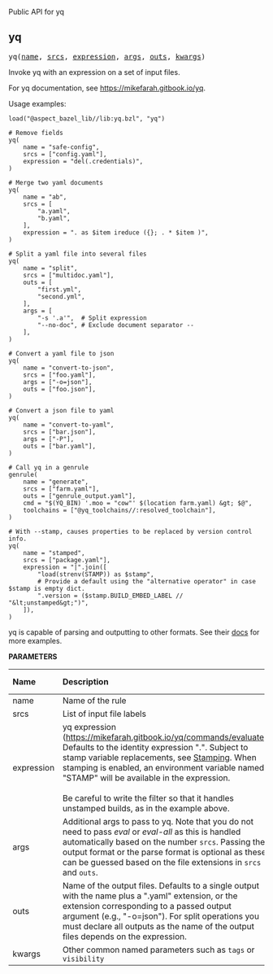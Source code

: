 <!-- Generated with Stardoc: http://skydoc.bazel.build -->

Public API for yq

<a id="yq"></a>

## yq

<pre>
yq(<a href="#yq-name">name</a>, <a href="#yq-srcs">srcs</a>, <a href="#yq-expression">expression</a>, <a href="#yq-args">args</a>, <a href="#yq-outs">outs</a>, <a href="#yq-kwargs">kwargs</a>)
</pre>

Invoke yq with an expression on a set of input files.

For yq documentation, see https://mikefarah.gitbook.io/yq.

Usage examples:

```starlark
load("@aspect_bazel_lib//lib:yq.bzl", "yq")
```

```starlark
# Remove fields
yq(
    name = "safe-config",
    srcs = ["config.yaml"],
    expression = "del(.credentials)",
)
```

```starlark
# Merge two yaml documents
yq(
    name = "ab",
    srcs = [
        "a.yaml",
        "b.yaml",
    ],
    expression = ". as $item ireduce ({}; . * $item )",
)
```

```starlark
# Split a yaml file into several files
yq(
    name = "split",
    srcs = ["multidoc.yaml"],
    outs = [
        "first.yml",
        "second.yml",
    ],
    args = [
        "-s '.a'",  # Split expression
        "--no-doc", # Exclude document separator --
    ],
)
```

```starlark
# Convert a yaml file to json
yq(
    name = "convert-to-json",
    srcs = ["foo.yaml"],
    args = ["-o=json"],
    outs = ["foo.json"],
)
```

```starlark
# Convert a json file to yaml
yq(
    name = "convert-to-yaml",
    srcs = ["bar.json"],
    args = ["-P"],
    outs = ["bar.yaml"],
)
```

```starlark
# Call yq in a genrule
genrule(
    name = "generate",
    srcs = ["farm.yaml"],
    outs = ["genrule_output.yaml"],
    cmd = "$(YQ_BIN) '.moo = "cow"' $(location farm.yaml) &gt; $@",
    toolchains = ["@yq_toolchains//:resolved_toolchain"],
)
```

```starlark
# With --stamp, causes properties to be replaced by version control info.
yq(
    name = "stamped",
    srcs = ["package.yaml"],
    expression = "|".join([
        "load(strenv(STAMP)) as $stamp",
        # Provide a default using the "alternative operator" in case $stamp is empty dict.
        ".version = ($stamp.BUILD_EMBED_LABEL // "&lt;unstamped&gt;")",
    ]),
)
```

yq is capable of parsing and outputting to other formats. See their [docs](https://mikefarah.gitbook.io/yq) for more examples.


**PARAMETERS**


| Name  | Description | Default Value |
| :------------- | :------------- | :------------- |
| <a id="yq-name"></a>name |  Name of the rule   |  none |
| <a id="yq-srcs"></a>srcs |  List of input file labels   |  none |
| <a id="yq-expression"></a>expression |  yq expression (https://mikefarah.gitbook.io/yq/commands/evaluate). Defaults to the identity expression ".". Subject to stamp variable replacements, see [Stamping](./stamping.md). When stamping is enabled, an environment variable named "STAMP" will be available in the expression.<br><br>Be careful to write the filter so that it handles unstamped builds, as in the example above.   |  <code>"."</code> |
| <a id="yq-args"></a>args |  Additional args to pass to yq. Note that you do not need to pass _eval_ or _eval-all_ as this is handled automatically based on the number <code>srcs</code>. Passing the output format or the parse format is optional as these can be guessed based on the file extensions in <code>srcs</code> and <code>outs</code>.   |  <code>[]</code> |
| <a id="yq-outs"></a>outs |  Name of the output files. Defaults to a single output with the name plus a ".yaml" extension, or the extension corresponding to a passed output argument (e.g., "-o=json"). For split operations you must declare all outputs as the name of the output files depends on the expression.   |  <code>None</code> |
| <a id="yq-kwargs"></a>kwargs |  Other common named parameters such as <code>tags</code> or <code>visibility</code>   |  none |


